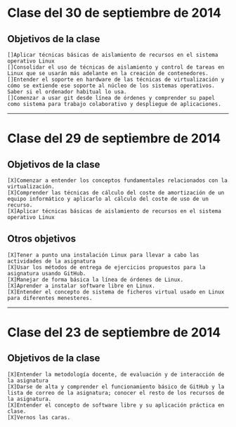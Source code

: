 # Clase del 30 de septiembre de 2014

## Objetivos de la clase

    []Aplicar técnicas básicas de aislamiento de recursos en el sistema operativo Linux
    []Consolidar el uso de técnicas de aislamiento y control de tareas en Linux que se usarán más adelante en la creación de contenedores.
    []Entender el soporte en hardware de las técnicas de virtualización y cómo se extiende ese soporte al núcleo de los sistemas operativos. Saber si el ordenador habitual lo usa.
    []Comenzar a usar git desde línea de órdenes y comprender su papel como sistema para trabajo colaborativo y despliegue de aplicaciones.

<hr />

# Clase del 29 de septiembre de 2014

## Objetivos de la clase

    [X]Comenzar a entender los conceptos fundamentales relacionados con la virtualización.
    [X]Comprender las técnicas de cálculo del coste de amortización de un equipo informático y aplicarlo al cálculo del coste de uso de un recurso.
    [X]Aplicar técnicas básicas de aislamiento de recursos en el sistema operativo Linux

## Otros objetivos

    [X]Tener a punto una instalación Linux para llevar a cabo las actividades de la asignatura
    [X]Usar los métodos de entrega de ejercicios propuestos para la asignatura usando GitHub.
    [X]Manejar de forma básica la línea de órdenes de Linux.
    [X]Aprender a instalar software libre en Linux.
    [X]Entender el concepto de sistema de ficheros virtual usado en Linux para diferentes menesteres.

<hr />

# Clase del 23 de septiembre de 2014

## Objetivos de la clase

    [X]Entender la metodología docente, de evaluación y de interacción de la asignatura
    [X]Darse de alta y comprender el funcionamiento básico de GitHub y la lista de correo de la asignatura; conocer el resto de los recursos de la asignatura.
    [X]Entender el concepto de software libre y su aplicación práctica en clase.
    [X]Vernos las caras.

